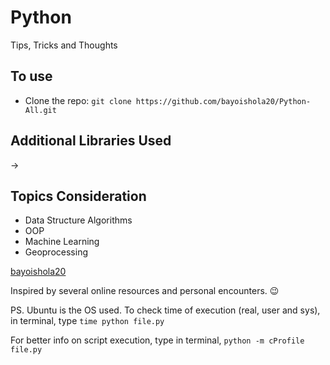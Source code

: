 # Python

Tips, Tricks and Thoughts

## To use

* Clone the repo: `git clone https://github.com/bayoishola20/Python-All.git`

## Additional Libraries Used

&rightarrow;

## Topics Consideration

* Data Structure Algorithms
* OOP
* Machine Learning
* Geoprocessing

[bayoishola20](bayoishola20.github.io)

Inspired by several online resources and personal encounters. :wink:

PS. Ubuntu is the OS used. To check time of execution (real, user and sys), in terminal, type `time python file.py`

For better info on script execution, type in terminal, `python -m cProfile file.py`